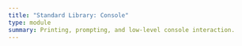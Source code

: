 ```yaml
---
title: "Standard Library: Console"
type: module
summary: Printing, prompting, and low-level console interaction.
---
```

